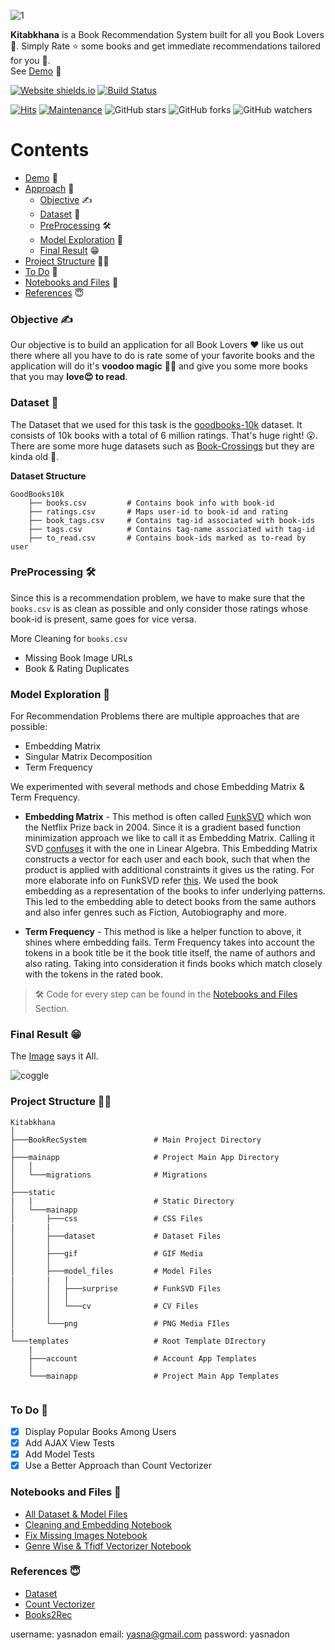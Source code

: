 
![1](https://user-images.githubusercontent.com/45713796/98271308-d18aac80-1fb5-11eb-9db3-dda942cc1b07.png)


**Kitabkhana** is a Book Recommendation System built for all you Book Lovers📖.
Simply Rate ⭐ some books and get immediate recommendations tailored for you 🤩.<br>
See [Demo](#user-content-demo-) 🎥

[![Website shields.io](https://img.shields.io/website-up-down-green-red/http/shields.io.svg)](https://kitabe-app.herokuapp.com/)
[![Build Status](https://travis-ci.com/Praful932/Kitabe.svg?token=XKcoN48yFyATXWUZ6d8j&branch=master)](https://travis-ci.com/Praful932/Kitabe) 

[![Hits](https://hits.seeyoufarm.com/api/count/incr/badge.svg?url=https%3A%2F%2Fgithub.com%2FPraful932%2FKitabe&count_bg=%2379C83D&title_bg=%23555555&icon=&icon_color=%23E7E7E7&title=hits&edge_flat=false)](https://hits.seeyoufarm.com)
[![Maintenance](https://img.shields.io/badge/Maintained%3F-yes-green.svg)](https://GitHub.com/Praful932/Kitabe/graphs/commit-activity)
![GitHub stars](https://img.shields.io/github/stars/Praful932/Kitabe?style=social) ![GitHub forks](https://img.shields.io/github/forks/Praful932/Kitabe?style=social) ![GitHub watchers](https://img.shields.io/github/watchers/Praful932/Kitabe?style=social)


# Contents
- [Demo](#user-content-demo-) 🎥
- [Approach](#objective-) 🧐
    - [Objective](#objective-) ✍
    - [Dataset](#dataset-) 🧾
    - [PreProcessing](#preprocessing-) 🛠
    - [Model Exploration](#model-exploration-) 🤯
    - [Final Result](#final-result-) 😁
- [Project Structure](#project-structure-%EF%B8%8F) 💁‍♀️
- [To Do](#to-do-) 🎯
- [Notebooks and Files](#notebooks-and-files-) 📓
- [References](#references-) 😇

### Objective ✍
Our objective is to build an application for all Book Lovers ♥ like us out there where all you have to 
do is rate some of your favorite books and the application will do it's **voodoo magic** 🧙‍♂️ and give you some more books that you may **love😍 to read**.

### Dataset 🧾
The Dataset that we used for this task is the [goodbooks-10k](https://github.com/zygmuntz/goodbooks-10k) dataset. It consists of 10k books with a total of 6 million ratings. That's huge right! 😮. There are some more huge datasets such as [Book-Crossings](http://www2.informatik.uni-freiburg.de/~cziegler/BX/) but they are kinda old 😬.

**Dataset Structure** 
```
GoodBooks10k 
    ├── books.csv         # Contains book info with book-id                         
    ├── ratings.csv       # Maps user-id to book-id and rating  
    ├── book_tags.csv     # Contains tag-id associated with book-ids
    ├── tags.csv          # Contains tag-name associated with tag-id
    ├── to_read.csv       # Contains book-ids marked as to-read by user  
```

### PreProcessing 🛠
Since this is a recommendation problem, we have to make sure that the `books.csv` is as clean as possible and only consider those ratings whose book-id is present, same goes for vice versa.

More Cleaning for `books.csv`
- Missing Book Image URLs
- Book & Rating Duplicates

### Model Exploration 🤯
For Recommendation Problems there are multiple approaches that are possible:
- Embedding Matrix
- Singular Matrix Decomposition
- Term Frequency

We experimented with several methods and chose Embedding Matrix & Term Frequency.

- **Embedding Matrix** - This method is often called [FunkSVD](https://www.coursera.org/lecture/matrix-factorization/deriving-funksvd-lyTpD) which won the Netflix Prize back in 2004. Since it is a gradient based function minimization approach we like to call it as Embedding Matrix. Calling it SVD [confuses](https://www.quora.com/What-is-the-difference-between-SVD-and-matrix-factorization-in-context-of-recommendation-engine/answer/Luis-Argerich) it with the one in Linear Algebra. This Embedding Matrix constructs a vector for each user and each book, such that when the product is applied with additional constraints it gives us the rating. For more elaborate info on FunkSVD refer [this](http://sifter.org/~simon/journal/20061211.html). 
We used the book embedding as a representation of the books to infer underlying patterns. This led to the embedding able to detect books from the same authors and also infer genres such as Fiction, Autobiography and more.

- **Term Frequency** - This method is like a helper function to above, it shines where embedding fails. Term Frequency takes into account the tokens in a book title be it the book title itself, the name of authors and also rating. Taking into consideration it finds books which match closely with the tokens in the rated book.

> 🛠 Code for every step can be found in the [Notebooks and Files](#notebooks-and-files) Section.

### Final Result 😁
The [Image](https://coggle.it/diagram/X6TOUxlMvSl8FBM4/t/dataset/7083ac4f2de39517a4d97cd9d3d211c11af6e65f9a0034c46d613ff0f9cd5) says it All.

![coggle](https://user-images.githubusercontent.com/45713796/98331008-ae95e200-2021-11eb-915b-892854f88a6e.png)


### Project Structure 💁‍♀️
```
Kitabkhana
│   
├───BookRecSystem               # Main Project Directory
│       
├───mainapp                     # Project Main App Directory
│   │   
│   └───migrations              # Migrations
│           
├───static          
|   |                           # Static Directory
│   └───mainapp
│       ├───css                 # CSS Files  
|       |                         
│       ├───dataset             # Dataset Files
│       │       
│       ├───gif                 # GIF Media
│       │       
│       ├───model_files         # Model Files
|       |   |      
│       │   ├───surprise        # FunkSVD Files
│       │   │       
│       │   └───cv              # CV Files
│       │           
│       └───png                 # PNG Media FIles
|           
└───templates                   # Root Template DIrectory
    |
    ├───account                 # Account App Templates
    │       
    └───mainapp                 # Project Main App Templates
               
```            

### To Do 🎯
- [X] Display Popular Books Among Users
- [X] Add AJAX View Tests
- [X] Add Model Tests
- [X] Use a Better Approach than Count Vectorizer

### Notebooks and Files 📓
- [All Dataset & Model Files](https://drive.google.com/drive/folders/1SvuCvfiSxwuF21EvmKyhSkuwjgK7KU6S?usp=sharing)
- [Cleaning and Embedding Notebook](https://drive.google.com/file/d/1wlKiSvYQEXG7xtru5jDQWQwxffaVd9Ap/view?usp=sharing)
- [Fix Missing Images Notebook](https://drive.google.com/file/d/1S0pd5t9oU9a63EdmlXmxhNWGc228W3ke/view?usp=sharing)
- [Genre Wise & Tfidf Vectorizer Notebook](https://drive.google.com/file/d/1LRr4Nm2I2HRJUTXbRea3sK5A1Bvp_lav/view?usp=sharing)

### References 😇

- [Dataset](https://github.com/zygmuntz/goodbooks-10k)
- [Count Vectorizer](https://www.kaggle.com/sasha18/recommend-books-using-count-tfidf-on-titles)
- [Books2Rec](https://github.com/dorukkilitcioglu/books2rec)


username: yasnadon
email: yasna@gmail.com
password: yasnadon